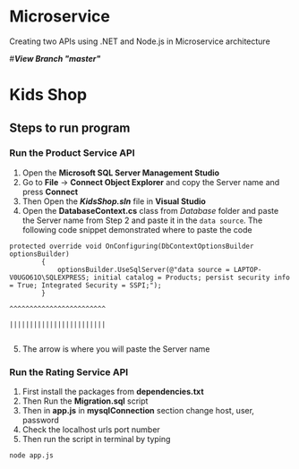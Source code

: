 # Microservice
Creating two APIs using .NET and Node.js in Microservice architecture

#***View Branch "master"***

# Kids Shop

## Steps to run program

### Run the Product Service API
1. Open the **Microsoft SQL Server Management Studio**
2. Go to **File** -> **Connect Object Explorer** and copy the Server name and press **Connect**
3. Then Open the ***KidsShop.sln*** file in **Visual Studio**
4. Open the **DatabaseContext.cs** class from *Database* folder and paste the Server name from Step 2 and paste it in the `data source`. The following code snippet
demonstrated where to paste the code
```
protected override void OnConfiguring(DbContextOptionsBuilder optionsBuilder)
        {
            optionsBuilder.UseSqlServer(@"data source = LAPTOP-V0UGO61O\SQLEXPRESS; initial catalog = Products; persist security info = True; Integrated Security = SSPI;");
        }
                                                        ^^^^^^^^^^^^^^^^^^^^^^^^
                                                        ||||||||||||||||||||||||
                                                         
```
5. The arrow is where you will paste the Server name

### Run the Rating Service API
1. First install the packages from **dependencies.txt**
2. Then Run the **Migration.sql** script 
3. Then in **app.js** in **mysqlConnection** section change host, user, password
4. Check the localhost urls port number
4. Then run the script in terminal by typing 
```
node app.js

```

